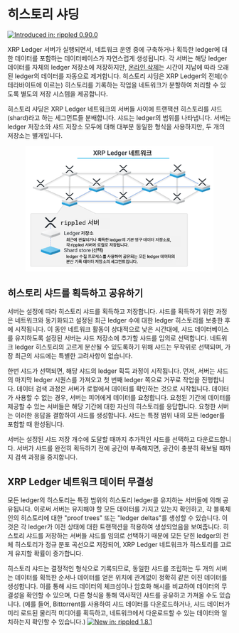 # 히스토리 샤딩

[![Introduced in: rippled 0.90.0](https://img.shields.io/badge/Introduced%20in-rippled%200.90.0-blue.svg)](https://github.com/ripple/rippled/releases/tag/0.90.0)

XRP Ledger 서버가 실행되면서, 네트워크 운영 중에 구축하거나 획득한 ledger에 대한 데이터를 포함하는 데이터베이스가 자연스럽게 생성됩니다. 각 서버는 해당 ledger 데이터를 자체의 ledger 저장소에 저장하지만, [온라인 삭제](undefined.md)는 시간이 지남에 따라 오래된 ledger의 데이터를 자동으로 제거합니다. 히스토리 샤딩은 XRP Ledger의 전체(수 테라바이트에 이르는) 히스토리를 기록하는 작업을 네트워크가 분할하여 처리할 수 있도록 별도의 저장 시스템을 제공합니다.

히스토리 샤딩은 XRP Ledger 네트워크의 서버들 사이에 트랜잭션 히스토리를 샤드(shard)라고 하는 세그먼트들 분배합니다. 샤드는 ledger의 범위를 나타냅니다. 서버는 ledger 저장소와 샤드 저장소 모두에 대해 대부분 동일한 형식을 사용하지만, 두 개의 저장소는 별개입니다.

<figure><img src="../../../.gitbook/assets/Historysharding_1.png" alt=""><figcaption></figcaption></figure>

## 히스토리 샤드를 획득하고 공유하기

서버는 설정에 따라 히스토리 샤드를 획득하고 저장합니다. 샤드를 획득하기 위한 과정은 네트워크와 동기화되고 설정된 최근 ledger 수에 대한 ledger 히스토리를 보충한 후에 시작됩니다. 이 동안 네트워크 활동이 상대적으로 낮은 시간대에, 샤드 데이터베이스를 유지하도록 설정된 서버는 샤드 저장소에 추가할 샤드를 임의로 선택합니다. 네트워크 ledger 히스토리의 고르게 분산될 수 있도록하기 위해 샤드는 무작위로 선택되며, 가장 최근의 샤드에는 특별한 고려사항이 없습니다.

한번 샤드가 선택되면, 해당 샤드의 ledger 획득 과정이 시작됩니다. 먼저, 서버는 샤드의 마지막 ledger 시퀀스를 가져오고 첫 번째 ledger 쪽으로 거꾸로 작업을 진행합니다. 데이터 검색 과정은 서버가 로컬에서 데이터를 확인하는 것으로 시작됩니다. 데이터가 사용할 수 없는 경우, 서버는 피어에게 데이터를 요청합니다. 요청된 기간에 데이터를 제공할 수 있는 서버들은 해당 기간에 대한 자신의 히스토리를 응답합니다. 요청한 서버는 이러한 응답을 결합하여 샤드를 생성합니다. 샤드는 특정 범위 내의 모든 ledger를 포함할 때 완성됩니다.

서버는 설정된 샤드 저장 개수에 도달할 때까지 추가적인 샤드를 선택하고 다운로드합니다. 서버가 샤드를 완전히 획득하기 전에 공간이 부족해지면, 공간이 충분히 확보될 때까지 검색 과정을 중지합니다.

## XRP Ledger 네트워크 데이터 무결성

모든 ledger의 히스토리는 특정 범위의 히스토리 ledger를 유지하는 서버들에 의해 공유됩니다. 이로써 서버는 유지해야 할 모든 데이터를 가지고 있는지 확인하고, 각 블록체인의 히스토리에 대한 "proof trees" 또는 "ledger deltas"를 생성할 수 있습니다. 이것은 각 ledger가 이전 상태에 대한 트랜잭션을 적용하여 생성되었음을 보여줍니다. 히스토리 샤드를 저장하는 서버들 샤드를 임의로 선택하기 때문에 모든 닫힌 ledger의 전체 히스토리가 정규 분포 곡선으로 저장되어, XRP Ledger 네트워크가 히스토리를 고르게 유지할 확률이 증가합니다.

히스토리 샤드는 결정적인 형식으로 기록되므로, 동일한 샤드를 조립하는 두 개의 서버는 데이터를 획득한 순서나 데이터를 얻은 위치에 관계없이 정확히 같은 이진 데이터를 생성합니다. 이를 통해 샤드 데이터의 체크섬이나 암호화 해시를 비교하여 데이터의 무결성을 확인할 수 있으며, 다른 형식을 통해 역사적인 샤드를 공유하고 가져올 수도 있습니다. (예를 들어, Bittorrent를 사용하여 샤드 데이터를 다운로드하거나, 샤드 데이터가 미리 로드된 물리적 미디어를 획득하고, 네트워크에서 다운로드할 수 있는 데이터와 일치하는지 확인할 수 있습니다.) [![New in: rippled 1.8.1](https://img.shields.io/badge/New%20in-rippled%201.8.1-blue.svg)](https://github.com/ripple/rippled/releases/tag/1.8.1)
